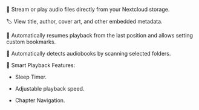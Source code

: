 📖 Stream or play audio files directly from your Nextcloud storage.

🏷️ View title, author, cover art, and other embedded metadata.

🔖 Automatically resumes playback from the last position and allows setting custom bookmarks.

📂 Automatically detects audiobooks by scanning selected folders.

🧠 Smart Playback Features:

* Sleep Timer.

* Adjustable playback speed.

* Chapter Navigation.